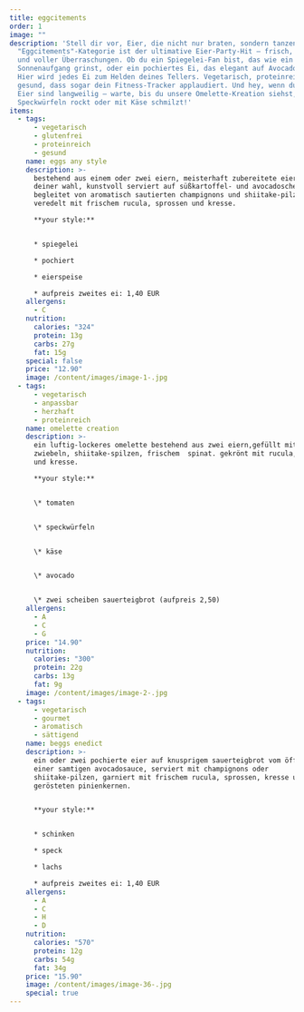 ```yaml
---
title: eggcitements
order: 1
image: ""
description: 'Stell dir vor, Eier, die nicht nur braten, sondern tanzen! Unsere
  "Eggcitements"-Kategorie ist der ultimative Eier-Party-Hit – frisch, fluffig
  und voller Überraschungen. Ob du ein Spiegelei-Fan bist, das wie ein
  Sonnenaufgang grinst, oder ein pochiertes Ei, das elegant auf Avocado thront:
  Hier wird jedes Ei zum Helden deines Tellers. Vegetarisch, proteinreich und so
  gesund, dass sogar dein Fitness-Tracker applaudiert. Und hey, wenn du denkst,
  Eier sind langweilig – warte, bis du unsere Omelette-Kreation siehst, die mit
  Speckwürfeln rockt oder mit Käse schmilzt!'
items:
  - tags:
      - vegetarisch
      - glutenfrei
      - proteinreich
      - gesund
    name: eggs any style
    description: >-
      bestehend aus einem oder zwei eiern, meisterhaft zubereitete eier nach
      deiner wahl, kunstvoll serviert auf süßkartoffel- und avocadoscheiben.
      begleitet von aromatisch sautierten champignons und shiitake-pilzen,
      veredelt mit frischem rucula, sprossen und kresse.

      **your style:**


      * spiegelei

      * pochiert

      * eierspeise

      * a﻿ufpreis zweites ei: 1,40 EUR
    allergens:
      - C
    nutrition:
      calories: "324"
      protein: 13g
      carbs: 27g
      fat: 15g
    special: false
    price: "12.90"
    image: /content/images/image-1-.jpg
  - tags:
      - vegetarisch
      - anpassbar
      - herzhaft
      - proteinreich
    name: omelette creation
    description: >-
      ein luftig-lockeres omelette bestehend aus zwei eiern,gefüllt mit
      zwiebeln, shiitake-spilzen, frischem  spinat. gekrönt mit rucula, sprossen
      und kresse.

      **your style:**


      \* tomaten


      \* speckwürfeln


      \* käse


      \* avocado


      \*﻿ zwei scheiben sauerteigbrot (aufpreis 2,50)
    allergens:
      - A
      - C
      - G
    price: "14.90"
    nutrition:
      calories: "300"
      protein: 22g
      carbs: 13g
      fat: 9g
    image: /content/images/image-2-.jpg
  - tags:
      - vegetarisch
      - gourmet
      - aromatisch
      - sättigend
    name: beggs enedict
    description: >-
      ein oder zwei pochierte eier auf knusprigem sauerteigbrot vom öfferl und
      einer samtigen avocadosauce, serviert mit champignons oder
      shiitake-pilzen, garniert mit frischem rucula, sprossen, kresse und
      gerösteten pinienkernen.


      **your style:**


      * schinken

      * speck

      * lachs

      * a﻿ufpreis zweites ei: 1,40 EUR
    allergens:
      - A
      - C
      - H
      - D
    nutrition:
      calories: "570"
      protein: 12g
      carbs: 54g
      fat: 34g
    price: "15.90"
    image: /content/images/image-36-.jpg
    special: true
---
```

